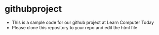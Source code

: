 # githubproject
 - This is a sample code for our github project at Learn Computer Today
 - Please clone this repository to your repo and edit the html file

